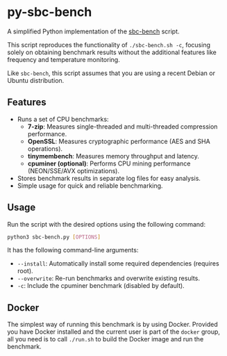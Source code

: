 # py-sbc-bench

A simplified Python implementation of the [sbc-bench](https://github.com/ThomasKaiser/sbc-bench/tree/master/results) script.

This script reproduces the functionality of `./sbc-bench.sh -c`, focusing solely on obtaining benchmark results without the additional features like frequency and temperature monitoring.

Like `sbc-bench`, this script assumes that you are using a recent Debian or Ubuntu distribution.

## Features

- Runs a set of CPU benchmarks:
  - **7-zip**: Measures single-threaded and multi-threaded compression performance.
  - **OpenSSL**: Measures cryptographic performance (AES and SHA operations).
  - **tinymembench**: Measures memory throughput and latency.
  - **cpuminer (optional)**: Performs CPU mining performance (NEON/SSE/AVX optimizations).
- Stores benchmark results in separate log files for easy analysis.
- Simple usage for quick and reliable benchmarking.

## Usage

Run the script with the desired options using the following command:

```bash
python3 sbc-bench.py [OPTIONS]
```

It has the following command-line arguments:

- `--install`: Automatically install some required dependencies (requires root).
- `--overwrite`: Re-run benchmarks and overwrite existing results.
- `-c`: Include the cpuminer benchmark (disabled by default).

## Docker

The simplest way of running this benchmark is by using Docker. Provided you have Docker installed and the current user is part of the `docker` group, all you need is to call `./run.sh` to build the Docker image and run the benchmark.

